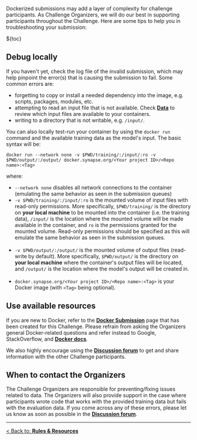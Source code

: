 Dockerized submissions may add a layer of complexity for challenge participants. As Challenge Organizers, we will do our best in supporting participants throughout the Challenge. Here are some tips to help you in troubleshooting your submission:

${toc}

## **Debug locally**
If you haven't yet, check the log file of the invalid submission, which may help pinpoint the error(s) that is causing the submission to fail. Some common errors are:

* forgetting to copy or install a needed dependency into the image, e.g. scripts, packages, modules, etc.
* attempting to read an input file that is not available. Check [**Data**](#!Synapse:syn25829070/wiki/611091) to review which input files are available to your containers.
* writing to a directory that is not writable, e.g. `/input/`.

You can also locally test-run your container by using the `docker run` command and the available training data as the model's input.  The basic syntax will be:

```
docker run --network none -v $PWD/training/:/input/:ro -v $PWD/output/:/output/ docker.synapse.org/<Your project ID>/<Repo name>:<Tag>
```
where:
* `--network none` disables all network connections to the container (emulating the same behavior as seen in the submission queues)
* `-v $PWD/training/:/input/:ro` is the mounted volume of input files with read-only permissions. More specifically, `$PWD/training/` is the directory on **your local machine** to be mounted into the container (i.e. the training data), `/input/` is the location where the mounted volume will be made available in the container, and `ro` is the permissions granted for the mounted volume. Read-only permissions should be specified as this will emulate the same behavior as seen in the submission queues.<br/><br/>
* `-v $PWD/output/:/output/` is the mounted volume of output files (read-write by default). More specifically, `$PWD/output/` is the directory on **your local machine** where the container's output files will be located, and `/output/` is the location where the model's output will be created in.<br/><br/>
* `docker.synapse.org/<Your project ID>/<Repo name>:<Tag>` is your Docker image (with `<Tag>` being optional).

## **Use available resources**
If you are new to Docker, refer to the [**Docker Submission**](#!Synapse:syn25829070/wiki/611103) page that has been created for this Challenge. Please refrain from asking the Organizers general Docker-related questions and refer instead to Google, StackOverflow, and [**Docker docs**](https://docs.docker.com/get-started/).

We also highly encourage using the [**Discussion forum**](#!Synapse:syn25829070/discussion/default) to get and share information with the other Challenge participants.

## **When to contact the Organizers**
The Challenge Organizers are responsible for preventing/fixing issues related to data. The Organizers will also provide support in the case where participants wrote code that works with the provided training data but fails with the evaluation data.  If you come across any of these errors, please let us know as soon as possible in the [**Discussion forum**](#!Synapse:syn25829070/discussion/default).

---
[< Back to: **Rules & Resources**](#!Synapse:syn25829070/wiki/611097)
